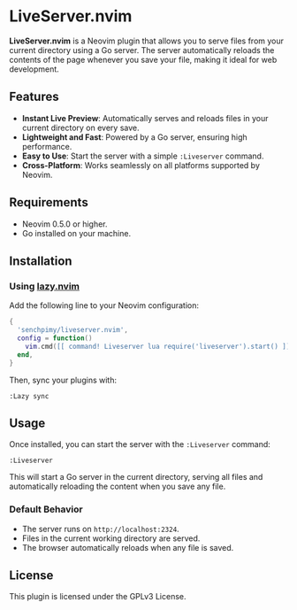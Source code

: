 # LiveServer.nvim

**LiveServer.nvim** is a Neovim plugin that allows you to serve files from your current directory using a Go server. The server automatically reloads the contents of the page whenever you save your file, making it ideal for web development.

## Features

- **Instant Live Preview**: Automatically serves and reloads files in your current directory on every save.
- **Lightweight and Fast**: Powered by a Go server, ensuring high performance.
- **Easy to Use**: Start the server with a simple `:Liveserver` command.
- **Cross-Platform**: Works seamlessly on all platforms supported by Neovim.

## Requirements

- Neovim 0.5.0 or higher.
- Go installed on your machine.

## Installation

### Using [lazy.nvim](https://github.com/folke/lazy.nvim)

Add the following line to your Neovim configuration:

```lua
{
  'senchpimy/liveserver.nvim',
  config = function()
    vim.cmd([[ command! Liveserver lua require('liveserver').start() ]])
  end,
}
```

Then, sync your plugins with:

```vim
:Lazy sync
```

## Usage

Once installed, you can start the server with the `:Liveserver` command:

```vim
:Liveserver
```

This will start a Go server in the current directory, serving all files and automatically reloading the content when you save any file.

### Default Behavior

- The server runs on `http://localhost:2324`.
- Files in the current working directory are served.
- The browser automatically reloads when any file is saved.

## License

This plugin is licensed under the GPLv3 License.
